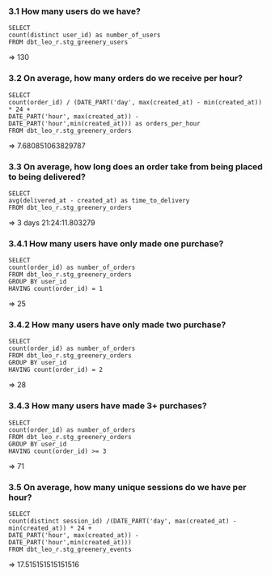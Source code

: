 ### 3.1 How many users do we have?

```
SELECT
count(distinct user_id) as number_of_users
FROM dbt_leo_r.stg_greenery_users
```
=> 130

### 3.2 On average, how many orders do we receive per hour?

```
SELECT
count(order_id) / (DATE_PART('day', max(created_at) - min(created_at)) * 24 +
DATE_PART('hour', max(created_at)) - DATE_PART('hour',min(created_at))) as orders_per_hour
FROM dbt_leo_r.stg_greenery_orders
```

=> 7.680851063829787

### 3.3 On average, how long does an order take from being placed to being delivered?

```
SELECT
avg(delivered_at - created_at) as time_to_delivery
FROM dbt_leo_r.stg_greenery_orders
```
=> 3 days 21:24:11.803279


### 3.4.1 How many users have only made one purchase?
```
SELECT 
count(order_id) as number_of_orders
FROM dbt_leo_r.stg_greenery_orders
GROUP BY user_id
HAVING count(order_id) = 1
```

=> 25

### 3.4.2 How many users have only made two purchase?
```
SELECT 
count(order_id) as number_of_orders
FROM dbt_leo_r.stg_greenery_orders
GROUP BY user_id
HAVING count(order_id) = 2
```
=> 28

### 3.4.3 How many users have made 3+ purchases?
```
SELECT 
count(order_id) as number_of_orders
FROM dbt_leo_r.stg_greenery_orders
GROUP BY user_id
HAVING count(order_id) >= 3
```
=> 71

### 3.5 On average, how many unique sessions do we have per hour?

```
SELECT 
count(distinct session_id) /(DATE_PART('day', max(created_at) - min(created_at)) * 24 +
DATE_PART('hour', max(created_at)) - DATE_PART('hour',min(created_at)))
FROM dbt_leo_r.stg_greenery_events
```

=> 17.515151515151516